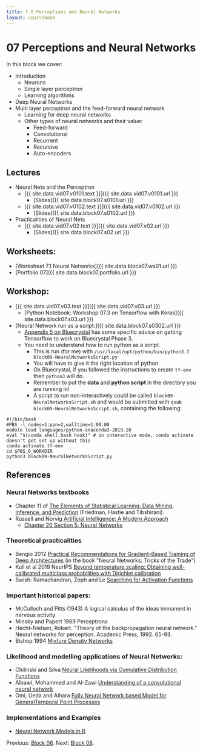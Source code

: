 ```yaml
---
title: 7.0 Perceptions and Neural Networks
layout: coursebook
---
```

# 07 Perceptions and Neural Networks

In this block we cover:

* Introduction
  * Neurons
  * Single layer perceptron
  * Learning algorithms
* Deep Neural Networks
* Multi layer perceptron and the feed-forward neural network
  * Learning for deep neural networks
  * Other types of neural networks and their value:
	* Feed-forward
	* Convolutional
	* Recurrent
	* Recursive
	* Auto-encoders

## Lectures

* Neural Nets and the Perceptron
  * [{{ site.data.vid07.v0101.text }}]({{ site.data.vid07.v0101.url }})
    * [Slides]({{ site.data.block07.s0101.url }})
  * [{{ site.data.vid07.v0102.text }}]({{ site.data.vid07.v0102.url }})
    * [Slides]({{ site.data.block07.s0102.url }})
* Practicalities of Neural Nets
  * [{{ site.data.vid07.v02.text }}]({{ site.data.vid07.v02.url }})
    * [Slides]({{ site.data.block07.s02.url }})
	
## Worksheets:

* [Worksheet 7.1 Neural Networks]({{ site.data.block07.ws01.url }}) 
* [Portfolio 07]({{ site.data.block07.portfolio.url }})

## Workshop:

* [{{ site.data.vid07.v03.text }}]({{ site.data.vid07.v03.url }})
  * [Python Notebook: Workshop 07.3 on Tensorflow with Keras]({{ site.data.block07.s03.url }})
* [Neural Network run as a script.]({{ site.data.block07.s0302.url }})
  * [Appendix 5 on Bluecrystal](appendix5-bluecrystal.md) has some specific advice on getting Tensorflow to work on Bluecrystal Phase 3.
  * You need to understand how to run python as a script.
	* This is run (for me) with `/usr/local/opt/python/bin/python3.7 block09-NeuralNetworksScript.py`
	* You will have to give it the right location of python
	* On Bluecrystal, if you followed the instructions to create `tf-env` then `python3` will do.
	* Remember to put the **data** and **python script** in the directory you are running in!
	* A script to run non-interactively could be called `block09-NeuralNetworksScript.sh` and would be submitted with `qsub block09-NeuralNetworksScript.sh`, containing the following:
```{sh}
#!/bin/bash
#PBS -l nodes=1:ppn=2,walltime=1:00:00
module load languages/python-anaconda3-2019.10
eval "$(conda shell.bash hook)" # in interactive mode, conda activate doesn't get set up without this
conda activate tf-env
cd $PBS_O_WORKDIR
python3 block09-NeuralNetworksScript.py
```


## References

### Neural Networks textbooks

* Chapter 11 of [The Elements of Statistical Learning: Data Mining, Inference, and Prediction](https://web.stanford.edu/~hastie/Papers/ESLII.pdf) (Friedman, Hastie and Tibshirani).
* Russell and Norvig [Artificial Intelligence: A Modern Approach](http://aima.eecs.berkeley.edu/)
  * [Chapter 20 Section 5: Neural Networks](http://aima.eecs.berkeley.edu/slides-pdf/chapter20b.pdf)

### Theoretical practicalities
* Bengio 2012 [Practical Recommendations for Gradient-Based Training of Deep Architectures](http://arxiv.org/pdf/1206.5533.pdf) (in the book "Neural Networks: Tricks of the Trade")
* Kull et al 2019 NeurIPS [Beyond temperature scaling: Obtaining well-calibrated multiclass probabilities with Dirichlet calibration](https://papers.nips.cc/paper/2019/file/8ca01ea920679a0fe3728441494041b9-Paper.pdf)
* Swish: Ramachandran, Zoph and Le [Searching for Activation Functions](https://arxiv.org/abs/1710.05941)

### Important historical papers:
* McCulloch and Pitts (1943) A logical calculus of the ideas immanent in nervous activity
* Minsky and Papert 1969 Perceptrons
* Hecht-Nielsen, Robert. "Theory of the backpropagation neural network." Neural networks for perception. Academic Press, 1992. 65-93.
* Bishop 1994 [Mixture Density Networks](https://publications.aston.ac.uk/373/1/NCRG_94_004.pdf)

### Likelihood and modelling applications of Neural Networks:

* Chilinski and Silva [Neural Likelihoods via Cumulative Distribution Functions](https://arxiv.org/abs/1811.00974)
* Albawi, Mohammed and Al-Zawi [Understanding of a convolutional neural network](https://ieeexplore.ieee.org/abstract/document/8308186?casa_token=WkNQpcZQeX0AAAAA:KJW4xHL-5qc50yzHivHG2f4pnx23A17c3QtIB9PiNlPXxJzFhKn79UUvjnryqiC4__DfeYe8cPE)
* Omi, Ueda and Aihara [Fully Neural Network based Model for GeneralTemporal Point Processes](https://arxiv.org/pdf/1905.09690.pdf)

### Implementations and Examples

* [Neural Network Models in R](https://www.datacamp.com/community/tutorials/neural-network-models-r)

Previous: [Block 06](06.md).
Next: [Block 08](08.md).

